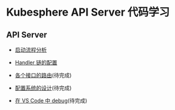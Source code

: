 # Kubesphere API Server 代码学习

## API Server

- [启动流程分析](./api-server-startup.md)

- [Handler 链的配置](./api-server-webservice-handler.md)

- [各个接口的路由](.)(待完成)

- [配置系统的设计](./api-server-config.md)(待完成)

- [在 VS Code 中 debug](./api-server-debug-in-vscode.md)(待完成)
